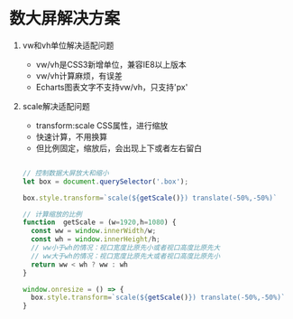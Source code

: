 # 数大屏解决方案

1. vw和vh单位解决适配问题
  
   - vw/vh是CSS3新增单位，兼容IE8以上版本
   - vw/vh计算麻烦，有误差
   - Echarts图表文字不支持vw/vh，只支持'px'

2. scale解决适配问题

   - transform:scale CSS属性，进行缩放
   - 快速计算，不用换算
   - 但比例固定，缩放后，会出现上下或者左右留白

    ```javascript

    // 控制数据大屏放大和缩小
    let box = document.querySelector('.box');

    box.style.transform=`scale(${getScale()}) translate(-50%,-50%)`

    // 计算缩放的比例
    function  getScale = (w=1920,h=1080) {
      const ww = window.innerWidth/w;
      const wh = window.innerHeight/h;
      // ww小于wh的情况：视口宽度比原先小或者视口高度比原先大
      // ww大于wh的情况：视口宽度比原先大或者视口高度比原先小
      return ww < wh ? ww : wh
    }

    window.onresize = () => {
      box.style.transform=`scale(${getScale()}) translate(-50%,-50%)`
    }
   ```
